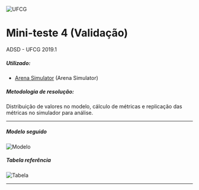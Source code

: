 ![UFCG](https://seeklogo.com/images/U/ufcg_universidade_federal_de_campina_grande-logo-E8B3971276-seeklogo.com.png "UFCG")
# Mini-teste 4 (Validação)
ADSD - UFCG 2019.1

##### Utilizado:
- [Arena Simulator](https://www.arenasimulation.com/) (Arena Simulator)

##### Metodologia de resolução:
Distribuição de valores no modelo, cálculo de métricas e replicação das métricas no simulador para análise.

---

##### Modelo seguido
![Modelo](https://i.ibb.co/NCJq365/Modelo.png "Modelo")

##### Tabela referência
![Tabela](https://i.ibb.co/8cLxVmq/Tabela.png "Tabela")

---
